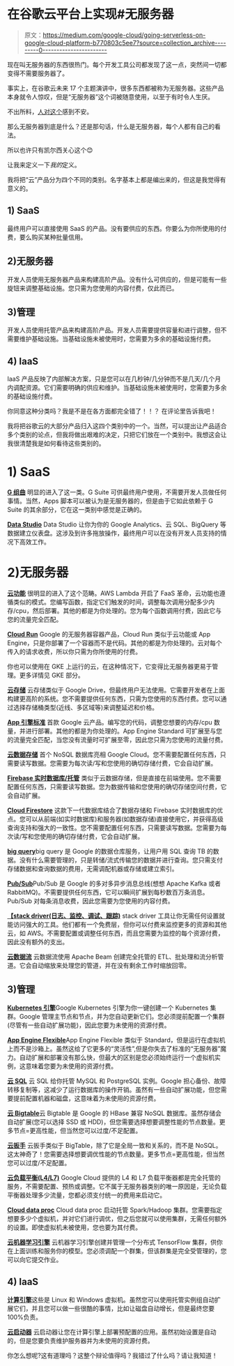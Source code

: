 # 在谷歌云平台上实现#无服务器

> 原文：<https://medium.com/google-cloud/going-serverless-on-google-cloud-platform-b770803c5ee7?source=collection_archive---------0----------------------->

现在叫无服务器的东西很热门。每个开发工具公司都发现了这一点，突然间一切都变得不需要服务器了。

事实上，在谷歌云未来 17 个主题演讲中，很多东西都被称为无服务器。这些产品本身就令人惊叹，但是“无服务器”这个词被随意使用，以至于有时令人生厌。

不出所料，[人对这个](/@cloud_opinion/googles-folly-d57166b40045)感到不安。

那么无服务器到底是什么？还是那句话，什么是无服务器，每个人都有自己的看法。

所以也许只有凯尔西关心这个😊

让我来定义一下*我的*定义。

我将把“云”产品分为四个不同的类别。名字基本上都是编出来的，但这是我觉得有意义的。

## 1) SaaS

最终用户可以直接使用 SaaS 的产品。没有要供应的东西。你要么为你所使用的付费，要么购买某种批量信用。

## 2)无服务器

开发人员使用无服务器产品来构建高阶产品。没有什么可供应的，但是可能有一些旋钮来调整基础设施。您只需为您使用的内容付费，仅此而已。

## 3)管理

开发人员使用托管产品来构建高阶产品。开发人员需要提供容量和进行调整，但不需要维护基础设施。当基础设施未被使用时，您需要为多余的基础设施付费。

## 4) IaaS

IaaS 产品反映了内部解决方案，只是您可以在几秒钟/几分钟而不是几天/几个月内调配资源。它们需要明确的供应和维护。当基础设施未被使用时，您需要为多余的基础设施付费。

你同意这种分类吗？我是不是在各方面都完全错了！！？
在评论里告诉我吧！

我将把谷歌云的大部分产品归入这四个类别中的一个。当然，可以提出让产品适合多个类别的论点，但我将做出艰难的决定，只把它们放在一个类别中。我想这会让我很清楚我是如何看待这些类别的。

# 1) SaaS

[**G 组曲**](https://gsuite.google.com/)
明显的进入了这一类。G Suite 可供最终用户使用，不需要开发人员做任何事情。当然，Apps 脚本可以被认为是无服务器的，但是由于它如此依赖于 G Suite 的其余部分，它在这一类别中感觉是正确的。

[**Data Studio**](https://www.google.com/analytics/data-studio/)
Data Studio 让你为你的 Google Analytics、云 SQL、BigQuery 等数据建立仪表盘。这涉及到许多拖放操作，最终用户可以在没有开发人员支持的情况下高效工作。

# 2)无服务器

[**云功能**](https://cloud.google.com/functions)
很明显的进入了这个范畴。AWS Lambda 开启了 FaaS 革命，云功能也遵循类似的模式。您编写函数，指定它们触发的时间，调整每次调用分配多少内存/cpu，然后部署。其他的都是为你处理的。您为每个函数调用付费，因此它与您的流量完全匹配。

[**Cloud Run**](https://cloud.google.com/run)
Google 的无服务器容器产品，Cloud Run 类似于云功能或 App Engine，只是你部署了一个容器而不是代码。其他的都是为你处理的。云对每个传入的请求收费，所以你只需为你所使用的付费。

你也可以使用在 GKE 上运行的云，在这种情况下，它变得比无服务器更易于管理。更多详情见 GKE 部分。

[**云存储**](https://cloud.google.com/storage) 云存储类似于 Google Drive，但最终用户无法使用。它需要开发者在上面构建更高阶的系统。您不需要提供任何东西，只需为您使用的东西付费。您可以通过选择存储桶类型(近线、多区域等)来调整延迟和价格。

[**App 引擎标准**](https://cloud.google.com/appengine/docs/standard/) 首款 Google 云产品。编写您的代码，调整您想要的内存/cpu 数量，并进行部署。其他的都是为你处理的。App Engine Standard 可扩展至与您的流量完全匹配，当您没有流量时可扩展至零，因此您只需为您使用的流量付费。

[**云数据存储**](https://cloud.google.com/datastore) 首个 NoSQL 数据库亮相 Google Cloud。您不需要配置任何东西，只需要读写数据。您需要为每次读/写和您使用的确切存储付费，它会自动扩展。

[**Firebase 实时数据库/托管**](http://firebase.google.com) 类似于云数据存储，但是直接在前端使用。您不需要配置任何东西，只需要读写数据。您为数据传输和您使用的确切存储空间付费，它会自动扩展。

[**Cloud Firestore**](http://firebase.google.com) 这款下一代数据库结合了数据存储和 Firebase 实时数据库的优点。您可以从前端(如实时数据库)和服务器(如数据存储)直接使用它，并获得高级查询支持和强大的一致性。您不需要配置任何东西，只需要读写数据。您需要为每次读/写和您使用的确切存储付费，它会自动扩展。

[**big query**](https://cloud.google.com/bigquery/)big query 是 Google 的数据仓库服务，让用户用 SQL 查询 TB 的数据。没有什么需要管理的，只是转储/流式传输您的数据并进行查询。您只需支付存储数据和查询数据的费用，无需调配机器或存储或建立索引。

[**Pub/Sub**](https://cloud.google.com/pubsub/)Pub/Sub 是 Google 的多对多异步消息总线(想想 Apache Kafka 或者 RabbitMQ)。不需要提供任何东西，它可以瞬间扩展到每秒数百万条消息。Pub/Sub 对每条消息收费，因此您需要为您使用的内容付费。

[**【stack driver(日志、监控、调试、跟踪)**](https://cloud.google.com/stackdriver)
stack driver 工具让你无需任何设置就能访问强大的工具。他们都有一个免费层，但你可以付费来监控更多的资源和其他云，如 AWS。不需要配置或调整任何东西，而且您需要为监控的每个资源付费，因此没有额外的支出。

[**云数据流**](https://cloud.google.com/dataflow/)
云数据流使用 Apache Beam 创建完全托管的 ETL、批处理和流分析管道。它会自动缩放来处理您的管道，并在没有剩余工作时缩放回零。

## 3)管理

[**Kubernetes 引擎**](https://cloud.google.com/container-engine/)Google Kubernetes 引擎为你一键创建一个 Kubernetes 集群。Google 管理主节点和节点，并为您自动更新它们。您必须提前配置一个集群(尽管有一些自动扩展功能)，因此您要为未使用的资源付费。

[**App Engine Flexible**](https://cloud.google.com/appengine/docs/flexible/)App Engine Flexible 类似于 Standard，但是运行在虚拟机上而不是沙箱上。虽然这给了它更多的“灵活性”,但是你失去了标准的“无服务器”魔力。自动扩展和部署没有那么快，但最大的区别是您必须始终运行一个虚拟机实例，这意味着您要为未使用的资源付费。

[**云 SQL**](https://cloud.google.com/sql) 云 SQL 给你托管 MySQL 和 PostgreSQL 实例。Google 担心备份、故障转移复制等，这减少了运行数据库的操作开销。虽然有一些自动扩展功能，但您需要提前配置机器和磁盘，这意味着为未使用的资源付费。

[**云 Bigtable**](https://cloud.google.com/bigtable)云 Bigtable 是 Google 的 HBase 兼容 NoSQL 数据库。虽然存储会自动扩展(您可以选择 SSD 或 HDD)，但您需要选择想要调整性能的节点数量。更多节点=更高性能，但当然您可以过度/不足配置。

[**云扳手**](/google-cloud/cloud.google.com/spanner) 云扳手类似于 BigTable，除了它是全局一致和关系的，而不是 NoSQL。这太神奇了！您需要选择想要调优性能的节点数量。更多节点=更高性能，但当然您可以过度/不足配置。

[**云负载平衡(L4/L7)**](https://cloud.google.com/load-balancing) Google Cloud 提供的 L4 和 L7 负载平衡器都是完全托管的服务，不需要配置、预热或调整。它不属于无服务器类别的唯一原因是，无论负载平衡器处理多少流量，您都必须支付统一的费用来启动它。

[**Cloud data proc**](https://cloud.google.com/dataproc) Cloud data proc 启动托管 Spark/Hadoop 集群。您需要指定想要多少个虚拟机，并对它们进行调优，但之后您就可以使用集群，无需任何额外的设置。即使虚拟机未被使用，您也要为其付费。

[**云机器学习引擎**](https://cloud.google.com/ml-engine/) 云机器学习引擎创建并管理一个分布式 TensorFlow 集群，供你在上面训练和服务你的模型。您必须调配一个群集，但该群集是完全受管理的，您可以向它提交作业。

## 4) IaaS

[**计算引擎**](https://cloud.google.com/compute)这些是 Linux 和 Windows 虚拟机。虽然您可以使用托管实例组自动扩展它们，并且您可以做一些很酷的事情，比如让磁盘自动增长，但是最终您要 100%负责。

[**云启动器**](https://cloud.google.com/launcher)
云启动器让您在计算引擎上部署预配置的应用。虽然初始设置是自动的，但是您要负责维护服务器并为未使用的资源付费。

你怎么想呢?这有道理吗？这整个辩论值得吗？我错过了什么吗？请让我知道！